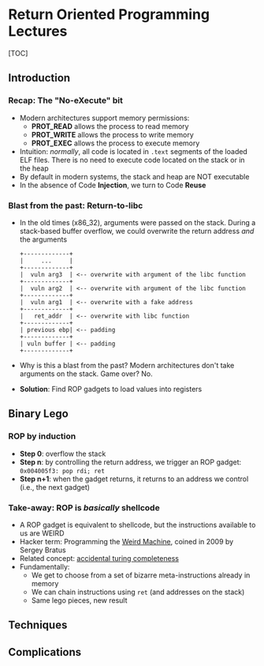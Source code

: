 # Return Oriented Programming Lectures

[TOC]

## Introduction

### Recap: The "No-eXecute" bit

- Modern architectures support memory permissions:
    - **PROT_READ** allows the process to read memory
    - **PROT_WRITE** allows the process to write memory
    - **PROT_EXEC** allows the process to execute memory
- Intuition: *normally*, all code is located in `.text` segments of the loaded ELF files. There is no need to execute code located on the stack or in the heap
- By default in modern systems, the stack and heap are NOT executable
- In the absence of Code **Injection**, we turn to Code **Reuse**

### Blast from the past: Return-to-libc

- In the old times (x86_32), arguments were passed on the stack. During a stack-based buffer overflow, we could overwrite the return address *and* the arguments

    ```
    +-------------+
    |     ...     |
    +-------------+
    |  vuln arg3  | <-- overwrite with argument of the libc function
    +-------------+
    |  vuln arg2  | <-- overwrite with argument of the libc function
    +-------------+
    |  vuln arg1  | <-- overwrite with a fake address
    +-------------+
    |   ret_addr  | <-- overwrite with libc function
    +-------------+
    | previous ebp| <-- padding
    +-------------+
    | vuln buffer | <-- padding
    +-------------+
    ```

- Why is this a blast from the past? Modern architectures don't take arguments on the stack. Game over? No. 
- **Solution**: Find ROP gadgets to load values into registers

## Binary Lego

### ROP by induction

- **Step 0**: overflow the stack
- **Step n**: by controlling the return address, we trigger an ROP gadget: `0x004005f3: pop rdi; ret`
- **Step n+1**: when the gadget returns, it returns to an address we control (i.e., the next gadget)

### Take-away: ROP is *basically* shellcode

- A ROP gadget is equivalent to shellcode, but the instructions available to us are WEIRD
- Hacker term: Programming the [Weird Machine](https://en.wikipedia.org/wiki/Weird_machine), coined in 2009 by Sergey Bratus
- Related concept: [accidental turing completeness](https://beza1e1.tuxen.de/articles/accidentally_turing_complete.html)
- Fundamentally:
    - We get to choose from a set of bizarre meta-instructions already in memory
    - We can chain instructions using `ret` (and addresses on the stack)
    - Same lego pieces, new result

## Techniques

## Complications
